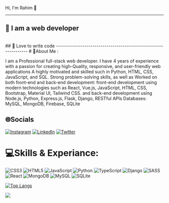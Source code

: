 Hi, I'm Rahim 👋

----------------------------------------------------------------
## 👑 I am a web developer
<br>
## 📝 Love to write code
----------------------------------------------------------------
# 💫About Me :

I am a Professional full-stack web developer. I have 4 years of experience with a passion for creating high-Quality, 
responsive, and user-friendly web applications A highly motivated and skilled such in Python, HTML, CSS, JavaScript, and SQL. Strong problem-solving skills, 
as well as Worked on both front-end and back-end development: front-end development using modern technologies such as  React, Vue.js, JavaScript, HTML, CSS,
Bootstrap, Material UI, Tailwind CSS. and back-end development using Node.js, Python, Express.js, Flask, Django, RESTful APIs Databases: MySQL, MongoDB, Firebase, SQLite

## 🌐Socials
[![Instagram](https://img.shields.io/badge/Instagram-%23E4405F.svg?logo=Instagram&logoColor=white)](https://instagram.com/Rahial406) [![LinkedIn](https://img.shields.io/badge/LinkedIn-%230077B5.svg?logo=linkedin&logoColor=white)](https://linkedin.com/in/rahial-alamin-5a1059268) [![Twitter](https://img.shields.io/badge/Twitter-%231DA1F2.svg?logo=Twitter&logoColor=white)](https://twitter.com/Rahial406) 

# 💻Skills & Experiance:
![CSS3](https://img.shields.io/badge/css3-%231572B6.svg?style=for-the-badge&logo=css3&logoColor=white) ![HTML5](https://img.shields.io/badge/html5-%23E34F26.svg?style=for-the-badge&logo=html5&logoColor=white) ![JavaScript](https://img.shields.io/badge/javascript-%23323330.svg?style=for-the-badge&logo=javascript&logoColor=%23F7DF1E) ![Python](https://img.shields.io/badge/python-3670A0?style=for-the-badge&logo=python&logoColor=ffdd54) ![TypeScript](https://img.shields.io/badge/typescript-%23007ACC.svg?style=for-the-badge&logo=typescript&logoColor=white) ![Django](https://img.shields.io/badge/django-%23092E20.svg?style=for-the-badge&logo=django&logoColor=white) ![SASS](https://img.shields.io/badge/SASS-hotpink.svg?style=for-the-badge&logo=SASS&logoColor=white) ![React](https://img.shields.io/badge/react-%2320232a.svg?style=for-the-badge&logo=react&logoColor=%2361DAFB) ![MongoDB](https://img.shields.io/badge/MongoDB-%234ea94b.svg?style=for-the-badge&logo=mongodb&logoColor=white) ![MySQL](https://img.shields.io/badge/mysql-%2300f.svg?style=for-the-badge&logo=mysql&logoColor=white) ![SQLite](https://img.shields.io/badge/sqlite-%2307405e.svg?style=for-the-badge&logo=sqlite&logoColor=white)

[![Top Langs](https://github-readme-stats.vercel.app/api/top-langs/?username=anuraghazra&hide_progress=true)](https://github.com/anuraghazra/github-readme-stats)

[![](https://visitcount.itsvg.in/api?id=alal&icon=1&color=0)](https://visitcount.itsvg.in)

